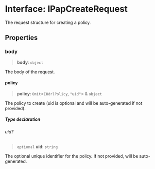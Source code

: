 # Interface: IPapCreateRequest

The request structure for creating a policy.

## Properties

### body

> **body**: `object`

The body of the request.

#### policy

> **policy**: `Omit`\<`IOdrlPolicy`, `"uid"`\> & `object`

The policy to create (uid is optional and will be auto-generated if not provided).

##### Type declaration

###### uid?

> `optional` **uid**: `string`

The optional unique identifier for the policy.
If not provided, will be auto-generated.
